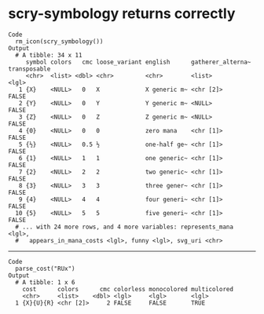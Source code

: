 # scry-symbology returns correctly

    Code
      rm_icon(scry_symbology())
    Output
      # A tibble: 34 x 11
         symbol colors   cmc loose_variant english      gatherer_alterna~ transposable
         <chr>  <list> <dbl> <chr>         <chr>        <list>            <lgl>       
       1 {X}    <NULL>   0   X             X generic m~ <chr [2]>         FALSE       
       2 {Y}    <NULL>   0   Y             Y generic m~ <NULL>            FALSE       
       3 {Z}    <NULL>   0   Z             Z generic m~ <NULL>            FALSE       
       4 {0}    <NULL>   0   0             zero mana    <chr [1]>         FALSE       
       5 {½}    <NULL>   0.5 ½             one-half ge~ <chr [1]>         FALSE       
       6 {1}    <NULL>   1   1             one generic~ <chr [1]>         FALSE       
       7 {2}    <NULL>   2   2             two generic~ <chr [1]>         FALSE       
       8 {3}    <NULL>   3   3             three gener~ <chr [1]>         FALSE       
       9 {4}    <NULL>   4   4             four generi~ <chr [1]>         FALSE       
      10 {5}    <NULL>   5   5             five generi~ <chr [1]>         FALSE       
      # ... with 24 more rows, and 4 more variables: represents_mana <lgl>,
      #   appears_in_mana_costs <lgl>, funny <lgl>, svg_uri <chr>

---

    Code
      parse_cost("RUx")
    Output
      # A tibble: 1 x 6
        cost      colors      cmc colorless monocolored multicolored
        <chr>     <list>    <dbl> <lgl>     <lgl>       <lgl>       
      1 {X}{U}{R} <chr [2]>     2 FALSE     FALSE       TRUE        


